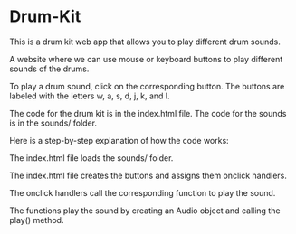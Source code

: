 # Drum-Kit

This is a drum kit web app that allows you to play different drum sounds.

A website where we can use mouse or keyboard buttons to play different sounds of the drums.

To play a drum sound, click on the corresponding button. The buttons are labeled with the letters w, a, s, d, j, k, and l.

The code for the drum kit is in the index.html file. The code for the sounds is in the sounds/ folder.

Here is a step-by-step explanation of how the code works:

The index.html file loads the sounds/ folder.

The index.html file creates the buttons and assigns them onclick handlers.

The onclick handlers call the corresponding function to play the sound.

The functions play the sound by creating an Audio object and calling the play() method.
